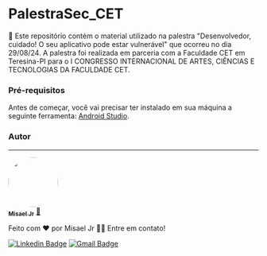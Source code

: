 # PalestraSec_CET
🚀 Este repositório contém o material utilizado na palestra "Desenvolvedor, cuidado! O seu aplicativo pode estar vulnerável" que ocorreu no dia 29/08/24. A palestra foi realizada em parceria com a Faculdade CET em Teresina-PI para o I CONGRESSO INTERNACIONAL DE ARTES, CIÊNCIAS E TECNOLOGIAS DA FACULDADE CET.

### Pré-requisitos

Antes de começar, você vai precisar ter instalado em sua máquina a seguinte ferramenta: [Android Studio](https://developer.android.com/studio).

### Autor
---

<a href="https://scholar.google.com/citations?user=kwbs4ksAAAAJ&hl=en">
 <img style="border-radius: 50%;" src="https://avatars.githubusercontent.com/u/11947429?v=4" width="100px;" alt=""/>
 <br />
 <sub><b>Misael Jr</b></sub></a> <a href="https://scholar.google.com/citations?user=kwbs4ksAAAAJ&hl=en" title="Rocketseat">🚀</a>

Feito com ❤️ por Misael Jr 👋🏽 Entre em contato!

[![Linkedin Badge](https://img.shields.io/badge/-Misael-blue?style=flat-square&logo=Linkedin&logoColor=white&link=https://www.linkedin.com/in/misaelljr/)](https://www.linkedin.com/in/misaelljr/) 
[![Gmail Badge](https://img.shields.io/badge/-misaeljr@usp.br-c14438?style=flat-square&logo=Gmail&logoColor=white&link=mailto:misaeljr@usp.br)](mailto:misaeljr@usp.br)
